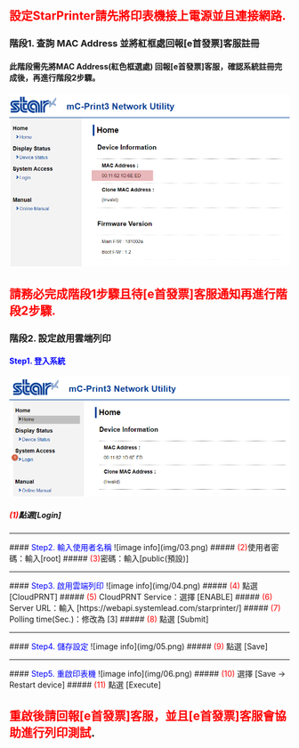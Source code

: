 ## <span style="color:red">設定StarPrinter請先將印表機接上電源並且連接網路.</span>

### 階段1. 查詢 MAC Address 並將紅框處回報[e首發票]客服註冊 
#### 此階段需先將MAC Address(紅色框選處) 回報[e首發票]客服，確認系統註冊完成後，再進行階段2步驟。
![image info](img/01.png)
## <span style="color:red">請務必完成階段1步驟且待[e首發票]客服通知再進行階段2步驟.</span>

### 階段2. 設定啟用雲端列印

#### <span style="color:blue">Step1. 登入系統</span>
![image info](img/02.png)
##### <span style="color:red">(1)</span>點選[Login]
<hr>
#### <span style="color:blue">Step2. 輸入使用者名稱</span>
![image info](img/03.png)
##### <span style="color:red">(2)</span>使用者密碼：輸入[root]
##### <span style="color:red">(3)</span>密碼：輸入[public(預設)]
<hr>
#### <span style="color:blue">Step3. 啟用雲端列印</span>
![image info](img/04.png)
##### <span style="color:red">(4)</span> 點選 [CloudPRNT]
##### <span style="color:red">(5)</span> CloudPRNT Service：選擇 [ENABLE]
##### <span style="color:red">(6)</span> Server URL：輸入 [https://webapi.systemlead.com/starprinter/]
##### <span style="color:red">(7)</span> Polling time(Sec.)：修改為 [3]
##### <span style="color:red">(8)</span> 點選 [Submit]
<hr>
#### <span style="color:blue">Step4. 儲存設定</span>
![image info](img/05.png)
##### <span style="color:red">(9)</span> 點選 [Save]
<hr>
#### <span style="color:blue">Step5. 重啟印表機</span>
![image info](img/06.png)
##### <span style="color:red">(10)</span> 選擇 [Save -> Restart device]
##### <span style="color:red">(11)</span> 點選 [Execute]

## <span style="color:red">重啟後請回報[e首發票]客服，並且[e首發票]客服會協助進行列印測試</span>.
